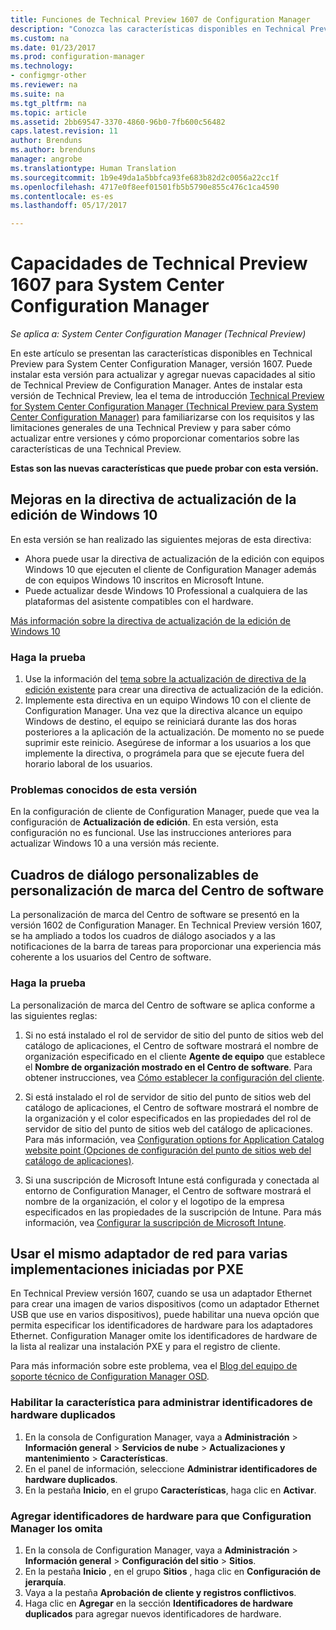 ```yaml
---
title: Funciones de Technical Preview 1607 de Configuration Manager
description: "Conozca las características disponibles en Technical Preview para System Center Configuration Manager, versión 1607."
ms.custom: na
ms.date: 01/23/2017
ms.prod: configuration-manager
ms.technology:
- configmgr-other
ms.reviewer: na
ms.suite: na
ms.tgt_pltfrm: na
ms.topic: article
ms.assetid: 2bb69547-3370-4860-96b0-7fb600c56482
caps.latest.revision: 11
author: Brenduns
ms.author: brenduns
manager: angrobe
ms.translationtype: Human Translation
ms.sourcegitcommit: 1b9e49da1a5bbfca93fe683b82d2c0056a22cc1f
ms.openlocfilehash: 4717e0f8eef01501fb5b5790e855c476c1ca4590
ms.contentlocale: es-es
ms.lasthandoff: 05/17/2017

---
```

# <a name="capabilities-in-technical-preview-1607-for-system-center-configuration-manager"></a>Capacidades de Technical Preview 1607 para System Center Configuration Manager

*Se aplica a: System Center Configuration Manager (Technical Preview)*

En este artículo se presentan las características disponibles en Technical Preview para System Center Configuration Manager, versión 1607. Puede instalar esta versión para actualizar y agregar nuevas capacidades al sitio de Technical Preview de Configuration Manager.      Antes de instalar esta versión de Technical Preview, lea el tema de introducción [Technical Preview for System Center Configuration Manager (Technical Preview para System Center Configuration Manager)](../../core/get-started/technical-preview.md) para familiarizarse con los requisitos y las limitaciones generales de una Technical Preview y para saber cómo actualizar entre versiones y cómo proporcionar comentarios sobre las características de una Technical Preview.    


**Estas son las nuevas características que puede probar con esta versión.**  

## <a name="dmp_edition"></a> Mejoras en la directiva de actualización de la edición de Windows 10

En esta versión se han realizado las siguientes mejoras de esta directiva:

* Ahora puede usar la directiva de actualización de la edición con equipos Windows 10 que ejecuten el cliente de Configuration Manager además de con equipos Windows 10 inscritos en Microsoft Intune.
* Puede actualizar desde Windows 10 Professional a cualquiera de las plataformas del asistente compatibles con el hardware.

[Más información sobre la directiva de actualización de la edición de Windows 10](/sccm/compliance/deploy-use/upgrade-windows-version)

### <a name="try-it-out"></a>Haga la prueba

1. Use la información del [tema sobre la actualización de directiva de la edición existente](/sccm/compliance/deploy-use/upgrade-windows-version) para crear una directiva de actualización de la edición.
2. Implemente esta directiva en un equipo Windows 10 con el cliente de Configuration Manager.
Una vez que la directiva alcance un equipo Windows de destino, el equipo se reiniciará durante las dos horas posteriores a la aplicación de la actualización. De momento no se puede suprimir este reinicio. Asegúrese de informar a los usuarios a los que implemente la directiva, o prográmela para que se ejecute fuera del horario laboral de los usuarios.

### <a name="known-issue-with-this-release"></a>Problemas conocidos de esta versión
En la configuración de cliente de Configuration Manager, puede que vea la configuración de **Actualización de edición**. En esta versión, esta configuración no es funcional. Use las instrucciones anteriores para actualizar Windows 10 a una versión más reciente.

## <a name="customizable-branding-for-software-center-dialogs"></a>Cuadros de diálogo personalizables de personalización de marca del Centro de software

La personalización de marca del Centro de software se presentó en la versión 1602 de Configuration Manager. En Technical Preview versión 1607, se ha ampliado a todos los cuadros de diálogo asociados y a las notificaciones de la barra de tareas para proporcionar una experiencia más coherente a los usuarios del Centro de software.

### <a name="try-it-out"></a>Haga la prueba

La personalización de marca del Centro de software se aplica conforme a las siguientes reglas:

1. Si no está instalado el rol de servidor de sitio del punto de sitios web del catálogo de aplicaciones, el Centro de software mostrará el nombre de organización especificado en el cliente **Agente de equipo** que establece el **Nombre de organización mostrado en el Centro de software**. Para obtener instrucciones, vea [Cómo establecer la configuración del cliente](../../core/clients/deploy/configure-client-settings.md).

2. Si está instalado el rol de servidor de sitio del punto de sitios web del catálogo de aplicaciones, el Centro de software mostrará el nombre de la organización y el color especificados en las propiedades del rol de servidor de sitio del punto de sitios web del catálogo de aplicaciones. Para más información, vea [Configuration options for Application Catalog website point (Opciones de configuración del punto de sitios web del catálogo de aplicaciones)](../../core/servers/deploy/configure/configuration-options-for-site-system-roles.md#BKMK_ApplicationCatalog_Website).

3. Si una suscripción de Microsoft Intune está configurada y conectada al entorno de Configuration Manager, el Centro de software mostrará el nombre de la organización, el color y el logotipo de la empresa especificados en las propiedades de la suscripción de Intune. Para más información, vea [Configurar la suscripción de Microsoft Intune](/mdm/deploy-use/configure-intune-subscription).

## <a name="use-the-same-network-adapter-for-multiple-pxe-initiated-deployments"></a>Usar el mismo adaptador de red para varias implementaciones iniciadas por PXE
En Technical Preview versión 1607, cuando se usa un adaptador Ethernet para crear una imagen de varios dispositivos (como un adaptador Ethernet USB que use en varios dispositivos), puede habilitar una nueva opción que permita especificar los identificadores de hardware para los adaptadores Ethernet. Configuration Manager omite los identificadores de hardware de la lista al realizar una instalación PXE y para el registro de cliente.

Para más información sobre este problema, vea el [Blog del equipo de soporte técnico de Configuration Manager OSD](https://blogs.technet.microsoft.com/system_center_configuration_manager_operating_system_deployment_support_blog/2015/08/27/reusing-the-same-nic-for-multiple-pxe-initiated-deployments-in-system-center-configuration-manger-osd/).  

### <a name="enable-the-feature-to-manage-duplicate-hardware-identifiers"></a>Habilitar la característica para administrar identificadores de hardware duplicados  
1. En la consola de Configuration Manager, vaya a **Administración** > **Información general** > **Servicios de nube** > **Actualizaciones y mantenimiento** > **Características**.
2. En el panel de información, seleccione **Administrar identificadores de hardware duplicados**.
3. En la pestaña **Inicio**, en el grupo **Características**, haga clic en **Activar**.

### <a name="add-hardware-identifiers-for-configuration-manager-to-ignore"></a>Agregar identificadores de hardware para que Configuration Manager los omita  
1. En la consola de Configuration Manager, vaya a **Administración** > **Información general** > **Configuración del sitio** > **Sitios**.
2. En la pestaña **Inicio** , en el grupo **Sitios** , haga clic en **Configuración de jerarquía**.
3. Vaya a la pestaña **Aprobación de cliente y registros conflictivos**.
4. Haga clic en **Agregar** en la sección **Identificadores de hardware duplicados** para agregar nuevos identificadores de hardware.

